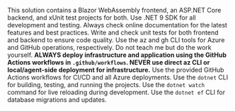 <!-- Use this file to provide workspace-specific custom instructions to Copilot. For more details, visit https://code.visualstudio.com/docs/copilot/copilot-customization#_use-a-githubcopilotinstructionsmd-file -->

This solution contains a Blazor WebAssembly frontend, an ASP.NET Core backend, and xUnit test projects for both. Use .NET 9 SDK for all development and testing.
Always check online documentation for the latest features and best practices.
Write and check unit tests for both frontend and backend to ensure code quality.
Use the az and gh CLI tools for Azure and GitHub operations, respectively.
Do not teach me but do the work yourself.
**ALWAYS deploy infrastructure and application using the GitHub Actions workflows in `.github/workflows`. NEVER use direct az CLI or local/agent-side deployment for infrastructure.**
Use the provided GitHub Actions workflows for CI/CD and all Azure deployments.
Use the `dotnet` CLI for building, testing, and running the projects.
Use the `dotnet watch` command for live reloading during development.
Use the `dotnet ef` CLI for database migrations and updates.

